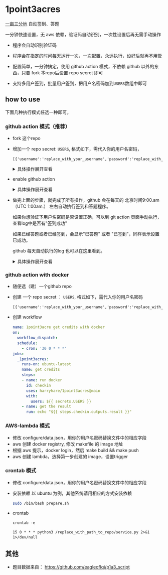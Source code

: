 # 1point3acres

[一亩三分地](https://www.1point3acres.com/bbs/) 自动签到、答题

一分钟快速设置，无 aws 依赖，验证码自动识别，一次性设置后再无需手动操作

* 程序会自动识别验证码

* 程序会在指定的时间每天运行一次，一次配置，永远执行，设好后就再不用管

* 配置简单，一分钟搞定，使用 github action 模式，不依赖 github 以外的东西，只要 fork 本repo后设置 repo secret 即可

* 支持多用户签到，批量用户签到，把用户名密码加到`USERS`数组中即可

## how to use

下面几种执行模式任选一种即可。


### github action 模式（推荐）

* fork 这个repo

* 增加一个 repo secret: `USERS`, 格式如下，需代入你的用户名密码，
    ```text
    [{'username':'replace_with_your_username','password':'replace_with_your_password'}]
    ```
    <details>
    <summary>具体操作展开查看</summary>
    ![](screenshots/repo_secret_1.png)
    ---
    ![](screenshots/repo_secret_2.png)
    </details>
* enable github action
    <details>
    <summary>具体操作展开查看</summary>
    ![](screenshots/repo_action_1.png)
    ---
    ![](screenshots/repo_action_2.png)
    </details>

* 做完上面的步骤，就完成了所有操作，github 会在每天的 北京时间9:00.am（UTC 1:00am.） 左右自动执行签到和答题程序。

  如果你想验证下用户名密码是否设置正确，可以到 git action 页面手动执行， 查看log中是否有"签到成功"
  
  如果已经答题或者已经签到，会显示"已答题" 或者 "已签到"，同样表示设置已成功。
  
  github 每天自动执行的log 也可以在这里看到。
  
    <details>
    <summary>具体操作展开查看</summary>
  
    ![](screenshots/repo_action_3.png)
    ---
    ![](screenshots/repo_action_4.png)
    </details>

### github action with docker

* 随便选（建）一个github repo

* 创建 一个 repo secret ： `USERS`, 格式如下，需代入你的用户名密码

    ```text
    [{'username':'replace_with_your_username','password':'replace_with_your_password'}]
    ```
    
* 创建 workflow

	```yaml
    name: 1point3acre get credits with docker
    on:
      workflow_dispatch:
      schedule:
        - cron: '30 0 * * *'
    jobs:
      _1point3acres:
        runs-on: ubuntu-latest
        name: get credits
        steps:
        - name: run docker
          id: checkin
          uses: harryhare/1point3acres@main
          with:
            users: ${{ secrets.USERS }}
        - name: get the result
          run: echo "${{ steps.checkin.outputs.result }}"
	```


### AWS-lambda 模式

* 修改 configure/data.json，用你的用户名密码替换文件中的相应字段
* aws 创建 docker registry, 修改 makefile 的 image 地址
* 根据 aws 提示，docker login，然后 make build && make push
* aws 创建 lambda，选择第一步创建的 image，设置trigger


### crontab 模式

* 修改 configure/data.json，用你的用户名密码替换文件中的相应字段

* 安装依赖
以 ubuntu 为例，其他系统请用相应的方式安装依赖
    ```bash
    sudo /bin/bash prepare.sh
    ```
    
* crontab
    ```
    crontab -e
    ```
    ```text
    15 0 * * * python3 /replace_with_path_to_repo/service.py 2>&1 1>/dev/null
    ```

## 其他

* 题目数据来自： https://github.com/eagleoflqj/p1a3_script
